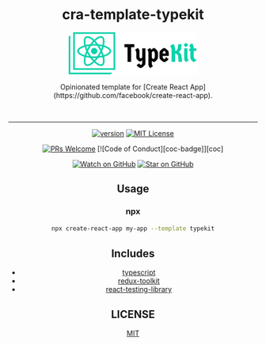 <div align="center">
<h1>cra-template-typekit</h1>

<div align="center">
  <img src="./assets/logo.png" alt="logo" width="260px">
</div>

<p>Opinionated template for [Create React App](https://github.com/facebook/create-react-app).</p>

<br />

<hr>

<!-- prettier-ignore-start -->
[![version][version-badge]][package]
[![MIT License][license-badge]][license]

[![PRs Welcome][prs-badge]][prs] [![Code of Conduct][coc-badge]][coc]

[![Watch on GitHub][github-watch-badge]][github-watch]
[![Star on GitHub][github-star-badge]][github-star]
<!-- prettier-ignore-end -->

## Usage

### npx

```sh
npx create-react-app my-app --template typekit
```

## Includes

- [typescript](typescript)
- [redux-toolkit](redux-toolkit)
- [react-testing-library](react-testing-library)

## LICENSE

[MIT](license)

<!-- prettier-ignore-start -->
[npm]: https://www.npmjs.com/
[node]: https://nodejs.org
[version-badge]: https://img.shields.io/npm/v/rrebase/cra-template-typekit.svg?style=flat-square
[package]: https://www.npmjs.com/package/rrebase/cra-template-kit
[license-badge]: https://img.shields.io/npm/l/rrebase/cra-template-typekit.svg?style=flat-square
[license]: https://github.com/rrebase/cra-template-typekit/blob/master/LICENSE
[prs-badge]: https://img.shields.io/badge/PRs-welcome-brightgreen.svg?style=flat-square
[prs]: http://makeapullrequest.com
[typescript]: https://github.com/microsoft/TypeScript
[redux-toolkit]: https://github.com/reduxjs/redux-toolkit
[react-testing-library]: https://github.com/rrebase/cra-template-typekit
[github-watch-badge]: https://img.shields.io/github/watchers/rrebase/cra-template-typekit.svg?style=social
[github-watch]: https://github.com/rrebase/cra-template-typekit/watchers
[github-star-badge]: https://img.shields.io/github/stars/rrebase/cra-template-typekit.svg?style=social
[github-star]: https://github.com/rrebase/cra-template-typekit/stargazers
<!-- prettier-ignore-end -->
